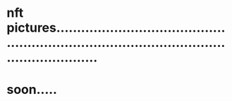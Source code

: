 # nft pictures....................................................................................................................
# soon.....
